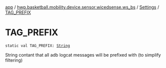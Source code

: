 [app](../../index.md) / [hwp.basketball.mobility.device.sensor.wicedsense.ws_bs](../index.md) / [Settings](index.md) / [TAG_PREFIX](.)

# TAG_PREFIX

`static val TAG_PREFIX: `[`String`](https://kotlinlang.org/api/latest/jvm/stdlib/kotlin/-string/index.html)

String contant that all adb logcat messages will be prefixed with (to simplify filtering)

